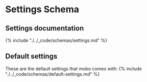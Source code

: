 # Settings Schema
## Settings documentation
{% include "./../_code/schemas/settings.md" %}

## Default settings
These are the default settings that mobo comes with:
{% include "./../_code/schemas/default-settings.md" %}
